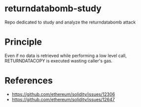 # returndatabomb-study
Repo dedicated to study and analyze the returndatabomb attack 


# Principle

Even if no data is retrieved while performing a low level call, RETURNDATACOPY is executed wasting caller's gas.


# References

- https://github.com/ethereum/solidity/issues/12306
- https://github.com/ethereum/solidity/issues/12647
